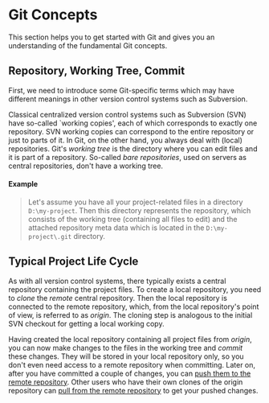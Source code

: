 # Git Concepts

This section helps you to get started with Git and gives you an
understanding of the fundamental Git concepts.

## Repository, Working Tree, Commit

First, we need to introduce some Git-specific terms which may have
different meanings in other version control systems such as Subversion.

Classical centralized version control systems such as Subversion (SVN)
have so-called \`working copies', each of which corresponds to exactly
one repository. SVN working copies can correspond to the entire
repository or just to parts of it. In Git, on the other hand, you always
deal with (local) repositories. Git's *working tree* is the directory
where you can edit files and it is part of a repository. So-called *bare
repositories*, used on servers as central repositories, don't have a
working tree.



#### Example
>
>
>
>Let's assume you have all your project-related files in a directory
>`D:\my-project`. Then this directory represents the repository, which
>consists of the working tree (containing all files to edit) and the
>attached repository meta data which is located in the
>`D:\my-project\.git` directory.
>
>

## Typical Project Life Cycle

As with all version control systems, there typically exists a central
repository containing the project files. To create a local repository,
you need to *clone* the *remote* central repository. Then the local
repository is connected to the remote repository, which, from the local
repository's point of view, is referred to as *origin*. The cloning step
is analogous to the initial SVN checkout for getting a local working
copy.

Having created the local repository containing all project files from
*origin*, you can now make changes to the files in the working tree and
*commit* these changes. They will be stored in your local repository
only, so you don't even need access to a remote repository when
committing. Later on, after you have committed a couple of changes, you
can [push them to the remote repository](Synchronizing-with-Remote-Repositories.md#push).
Other users who have their own clones of the origin repository can [pull from the remote repository](Synchronizing-with-Remote-Repositories.md#pull)
to get your pushed changes.
